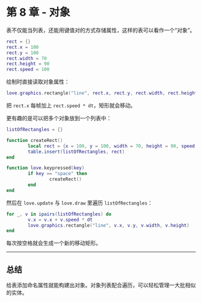 # 第 8 章 - 对象

表不仅能当列表，还能用键值对的方式存储属性，这样的表可以看作一个“对象”。

```lua
rect = {}
rect.x = 100
rect.y = 100
rect.width = 70
rect.height = 90
rect.speed = 100
```

绘制时直接读取对象属性：

```lua
love.graphics.rectangle("line", rect.x, rect.y, rect.width, rect.height)
```

把 `rect.x` 每帧加上 `rect.speed * dt`，矩形就会移动。

更有趣的是可以把多个对象放到一个列表中：

```lua
listOfRectangles = {}

function createRect()
        local rect = {x = 100, y = 100, width = 70, height = 90, speed = 100}
        table.insert(listOfRectangles, rect)
end

function love.keypressed(key)
        if key == "space" then
                createRect()
        end
end
```

然后在 `love.update` 与 `love.draw` 里遍历 `listOfRectangles`：

```lua
for _, v in ipairs(listOfRectangles) do
        v.x = v.x + v.speed * dt
        love.graphics.rectangle("line", v.x, v.y, v.width, v.height)
end
```

每次按空格就会生成一个新的移动矩形。

___

## 总结

给表添加命名属性就能构建出对象。对象列表配合遍历，可以轻松管理一大批相似的实体。
